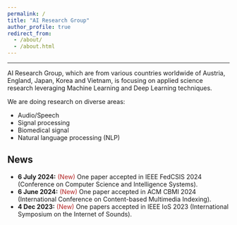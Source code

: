 ```yaml
---
permalink: /
title: "AI Research Group"
author_profile: true
redirect_from: 
  - /about/
  - /about.html
---
```


-----
AI Research Group, which are from various countries worldwide of Austria, England, Japan, Korea and Vietnam, is focusing on applied science research leveraging Machine Learning and Deep Learning techniques.

We are doing research on diverse areas:
  - Audio/Speech
  - Signal processing
  - Biomedical signal
  - Natural language processing (NLP)
    


News
---
* **6 July 2024:** <span style="color:#B22222">(New)</span> One paper accepted in IEEE FedCSIS 2024 (Conference on Computer Science and Intelligence Systems).
* **6 June 2024:** <span style="color:#B22222">(New)</span> One paper accepted in ACM CBMI 2024 (International Conference on Content-based Multimedia Indexing).
* **4 Dec 2023:** <span style="color:#B22222">(New)</span> One papers accepted in IEEE IoS 2023 (International Symposium on the Internet of Sounds).

